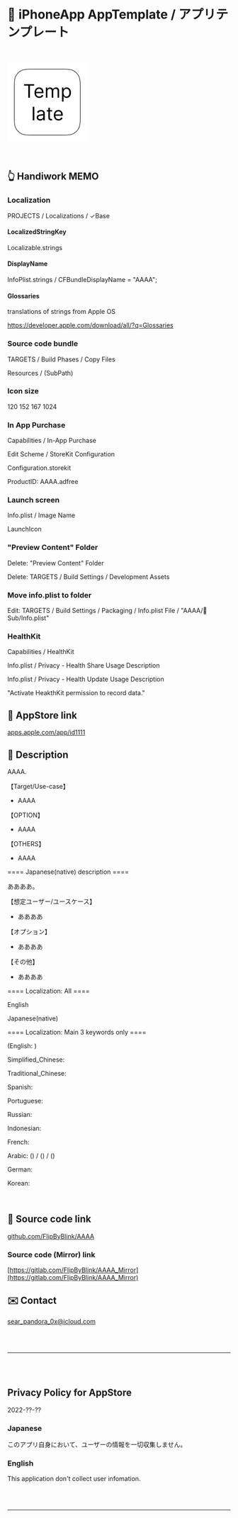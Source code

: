 # 📱 iPhoneApp AppTemplate / アプリテンプレート

<br>

![](AppTemplate/Assets.xcassets/LaunchIcon.imageset/LaunchIcon.png)

<br>

## 👆 Handiwork MEMO

### Localization
PROJECTS / Localizations / ✓Base

#### LocalizedStringKey
Localizable.strings

#### DisplayName
InfoPlist.strings / CFBundleDisplayName = "AAAA";

#### Glossaries
translations of strings from Apple OS

https://developer.apple.com/download/all/?q=Glossaries


### Source code bundle
TARGETS / Build Phases / Copy Files

Resources / (SubPath)


### Icon size
120 152 167 1024


### In App Purchase
Capabilities / In-App Purchase

Edit Scheme / StoreKit Configuration

Configuration.storekit

ProductID: AAAA.adfree


### Launch screen
Info.plist / Image Name

LaunchIcon


### "Preview Content" Folder
Delete: "Preview Content" Folder

Delete: TARGETS / Build Settings / Development Assets


### Move info.plist to folder
Edit: TARGETS / Build Settings / Packaging / Info.plist File / "AAAA/🧩Sub/Info.plist"


### HealthKit
Capabilities / HealthKit

Info.plist / Privacy - Health Share Usage Description

Info.plist / Privacy - Health Update Usage Description

"Activate HeakthKit permission to record data."


## 🔗 AppStore link

[apps.apple.com/app/id1111](https://apps.apple.com/app/id1111)


<!-- Manually sync below text between "📄AppDescription.swift" and "/README.md(here)" and "AppStoreConnect/AAAA/Description". -->

## 📄 Description

<!--==== English description ====-->

AAAA.

【Target/Use-case】

- AAAA

【OPTION】

- AAAA

【OTHERS】

- AAAA


==== Japanese(native) description ====

ああああ。

【想定ユーザー/ユースケース】

- ああああ

【オプション】

- ああああ

【その他】

- ああああ


==== Localization: All ====

English

Japanese(native)

==== Localization: Main 3 keywords only ====

(English: )

Simplified_Chinese: 

Traditional_Chinese: 

Spanish: 

Portuguese: 

Russian: 

Indonesian: 

French:  

Arabic:  () /  () / ()

German: 

Korean: 

<br>


## 🧰 Source code link

[github.com/FlipByBlink/AAAA](https://github.com/FlipByBlink/AAAA)


### Source code (Mirror) link

[https://gitlab.com/FlipByBlink/AAAA_Mirror](https://gitlab.com/FlipByBlink/AAAA_Mirror)


## ✉️ Contact

sear_pandora_0x@icloud.com




<br>

<br>

------

<br>

<br>


## Privacy Policy for AppStore


2022-??-??


### Japanese

このアプリ自身において、ユーザーの情報を一切収集しません。


### English

This application don't collect user infomation.


<br>

<br>

------

<br>

<br>


<!-- URL "Support page for AppStore" -->
<!-- https://flipbyblink.github.io/AAAA/ -->

<!-- URL "Privacy Policy for AppStore" -->
<!-- https://github.com/FlipByBlink/AAAA#privacy-policy-for-appstore -->
